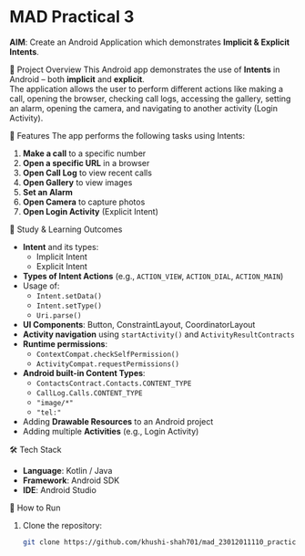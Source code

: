 # MAD Practical 3

**AIM**: Create an Android Application which demonstrates **Implicit & Explicit Intents**.  

📌 Project Overview
This Android app demonstrates the use of **Intents** in Android – both **implicit** and **explicit**.  
The application allows the user to perform different actions like making a call, opening the browser, checking call logs, accessing the gallery, setting an alarm, opening the camera, and navigating to another activity (Login Activity).  

🎯 Features
The app performs the following tasks using Intents:
1. **Make a call** to a specific number  
2. **Open a specific URL** in a browser  
3. **Open Call Log** to view recent calls  
4. **Open Gallery** to view images  
5. **Set an Alarm**  
6. **Open Camera** to capture photos  
7. **Open Login Activity** (Explicit Intent)  

📝 Study & Learning Outcomes
- **Intent** and its types:  
  - Implicit Intent  
  - Explicit Intent  
- **Types of Intent Actions** (e.g., `ACTION_VIEW`, `ACTION_DIAL`, `ACTION_MAIN`)  
- Usage of:  
  - `Intent.setData()`  
  - `Intent.setType()`  
  - `Uri.parse()`  
- **UI Components**: Button, ConstraintLayout, CoordinatorLayout  
- **Activity navigation** using `startActivity()` and `ActivityResultContracts`  
- **Runtime permissions**:  
  - `ContextCompat.checkSelfPermission()`  
  - `ActivityCompat.requestPermissions()`  
- **Android built-in Content Types**:  
  - `ContactsContract.Contacts.CONTENT_TYPE`  
  - `CallLog.Calls.CONTENT_TYPE`  
  - `"image/*"`  
  - `"tel:"`  
- Adding **Drawable Resources** to an Android project  
- Adding multiple **Activities** (e.g., Login Activity)  

🛠️ Tech Stack
- **Language**: Kotlin / Java  
- **Framework**: Android SDK  
- **IDE**: Android Studio  

🚀 How to Run
1. Clone the repository:
   ```bash
   git clone https://github.com/khushi-shah701/mad_23012011110_practical3.git
